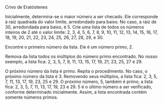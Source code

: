 Crivo de Eratóstenes

Inicialmente, determina-se o maior número a ser checado. Ele corresponde à raiz quadrada do valor limite, arredondado para baixo. No caso, a raiz de 30, arredondada para baixo, é 5.
Crie uma lista de todos os números inteiros de 2 até o valor limite: 2, 3, 4, 5, 6, 7, 8, 9, 10, 11, 12, 13, 14, 15, 16, 17, 18, 19, 20, 21, 22, 23, 24, 25, 26, 27, 28, 29, e 30.

Encontre o primeiro número da lista. Ele é um número primo, 2.

Remova da lista todos os múltiplos do número primo encontrado. No nosso exemplo, a lista fica: 2, 3, 5, 7, 9, 11, 13, 15, 17, 19, 21, 23, 25, 27 e 29.

O próximo número da lista é primo. Repita o procedimento. No caso, o próximo número da lista é 3. Removendo seus múltiplos, a lista fica: 2, 3, 5, 7, 11, 13, 17, 19, 23, 25 e 29. O próximo número, 5, também é primo; a lista fica: 2, 3, 5, 7, 11, 13, 17, 19, 23 e 29. 5 é o último número a ser verificado, conforme determinado inicialmente. Assim, a lista encontrada contém somente números primos.
